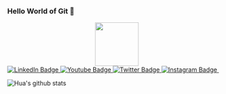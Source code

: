 ### Hello World of Git 👋
<!-- 

**Md Zeeshan Iqbal** 

# [View My Project](https://github.com/users/Zeeshan-progs/projects/2)

- 🔭 I’m currently working on ... My Self
- 🌱 I’m currently learning ... Flutter and Java
- 👯 I’m looking to collaborate on ...Learning  
- 🤔 I’m looking for help with ...
- 💬 Ask me about ... Tech 
- 📫 How to reach me: ...  -->

 
 
<div id="header" align="center">
  <img src="https://media.giphy.com/media/M9gbBd9nbDrOTu1Mqx/giphy.gif" width="100"/>
</div>

<div id="badges">
<!-- Linked in badge   -->
  <a href="https://www.linkedin.com/in/zeeshan-iqbal-/">
    <img src="https://img.shields.io/badge/LinkedIn-blue?style=for-the-badge&logo=linkedin&logoColor=white" alt="LinkedIn Badge"/>
  </a>
 
<!-- Youtube badge   -->
  <a href="[https://www.youtube.com/channel/UC4YI8YjlbPwNfQgsPysG-IA](https://www.youtube.com/channel/UCiBY18oLz7AyzZIzL3QrxwQ)">
    <img src="https://img.shields.io/badge/YouTube-red?style=for-the-badge&logo=youtube&logoColor=white" alt="Youtube Badge"/>
  </a>
 
 
<!-- Twitter badge   -->
 
   <a href="https://twitter.com/zeeshan_iqbal_">
    <img src="https://img.shields.io/badge/Twitter-blue?style=for-the-badge&logo=twitter&logoColor=white" alt="Twitter Badge"/>
  </a>
 
 
<!-- Instagram  badge   -->
 
 <a href="https://www.instagram.com/codewithnix/">
  <img src="https://img.shields.io/badge/Instagram-E4405F?style=for-the-badge&logo=instagram&logoColor=white" alt="Instagram Badge">
  </a>
  <img src="https://komarev.com/ghpvc/?username=your-github-username&style=flat-square&color=blue" alt=""/>
</div>
 







![Hua's github stats](https://github-readme-stats.vercel.app/api?username=zeeshan-progs&show_icons=true&theme=radical)

